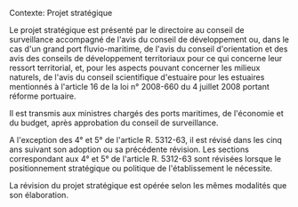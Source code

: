 Contexte: Projet stratégique

Le projet stratégique est présenté par le directoire au conseil de surveillance accompagné de l'avis du conseil de développement ou, dans le cas d'un grand port fluvio-maritime, de l'avis du conseil d'orientation et des avis des conseils de développement territoriaux pour ce qui concerne leur ressort territorial, et, pour les aspects pouvant concerner les milieux naturels, de l'avis du conseil scientifique d'estuaire pour les estuaires mentionnés à l'article 16 de la loi n° 2008-660 du 4 juillet 2008 portant réforme portuaire.

Il est transmis aux ministres chargés des ports maritimes, de l'économie et du budget, après approbation du conseil de surveillance.

A l'exception des 4° et 5° de l'article R. 5312-63, il est révisé dans les cinq ans suivant son adoption ou sa précédente révision. Les sections correspondant aux 4° et 5° de l'article R. 5312-63 sont révisées lorsque le positionnement stratégique ou politique de l'établissement le nécessite.

La révision du projet stratégique est opérée selon les mêmes modalités que son élaboration.